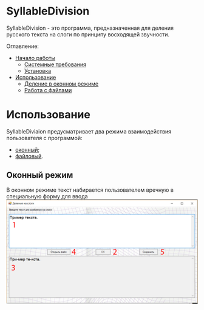 # SyllableDivision

SyllableDivision - это программа, предназначенная для деления русского текста на слоги по принципу восходящей звучности.

Оглавление:
- [Начало работы](#start_working)
	- [Системные требования](#requirements)
	- [Установка](#installation)
- [Использование](#usage)
	- [Деление в оконном режиме](#window-mode)
	- [Работа с файлами](#file-mode)

# Использование
SyllableDiviaion предусматривает два режима взаимодействия пользователя с программой:
- [оконный](#window-mode);
- [файловый](#file-mode).

## Оконный режим 
В оконном режиме текст набирается пользователем вречную в специальную форму для ввода 
![alt text](https://github.com/GurovaAnya/SyllableDivision/blob/master/images/window-mode.png "Оконный режим")
